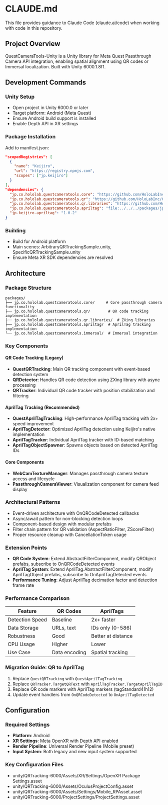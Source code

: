# CLAUDE.md

This file provides guidance to Claude Code (claude.ai/code) when working with code in this repository.

## Project Overview

QuestCameraTools-Unity is a Unity library for Meta Quest Passthrough Camera API integration, enabling spatial alignment using QR codes or Immersal localization. Built with Unity 6000.1.8f1.

## Development Commands

### Unity Setup
- Open project in Unity 6000.0 or later
- Target platform: Android (Meta Quest)
- Ensure Android build support is installed
- Enable Depth API in XR settings

### Package Installation
Add to manifest.json:
```json
"scopedRegistries": [
  {
    "name": "Keijiro",
    "url": "https://registry.npmjs.com",
    "scopes": ["jp.keijiro"]
  }
],
"dependencies": {
  "jp.co.hololab.questcameratools.core": "https://github.com/HoloLabInc/QuestCameraTools-Unity.git?path=packages/jp.co.hololab.questcameratools.core",
  "jp.co.hololab.questcameratools.qr": "https://github.com/HoloLabInc/QuestCameraTools-Unity.git?path=packages/jp.co.hololab.questcameratools.qr",
  "jp.co.hololab.questcameratools.qr.libraries": "https://github.com/HoloLabInc/QuestCameraTools-Unity.git?path=packages/jp.co.hololab.questcameratools.qr.libraries",
  "jp.co.hololab.questcameratools.apriltag": "file:../../../packages/jp.co.hololab.questcameratools.apriltag",
  "jp.keijiro.apriltag": "1.0.2"
}
```

### Building
- Build for Android platform
- Main scenes: ArbitraryQRTrackingSample.unity, SpecificQRTrackingSample.unity
- Ensure Meta XR SDK dependencies are resolved

## Architecture

### Package Structure
```
packages/
├── jp.co.hololab.questcameratools.core/     # Core passthrough camera functionality
├── jp.co.hololab.questcameratools.qr/        # QR code tracking implementation
├── jp.co.hololab.questcameratools.qr.libraries/  # ZXing libraries
├── jp.co.hololab.questcameratools.apriltag/  # AprilTag tracking implementation
└── jp.co.hololab.questcameratools.immersal/  # Immersal integration
```

### Key Components

#### QR Code Tracking (Legacy)
- **QuestQRTracking**: Main QR tracking component with event-based detection system
- **QRDetector**: Handles QR code detection using ZXing library with async processing
- **QRTracker**: Individual QR code tracker with position stabilization and filtering

#### AprilTag Tracking (Recommended)
- **QuestAprilTagTracking**: High-performance AprilTag tracking with 2x+ speed improvement
- **AprilTagDetector**: Optimized AprilTag detection using Keijiro's native implementation
- **AprilTagTracker**: Individual AprilTag tracker with ID-based matching
- **AprilTagObjectSpawner**: Spawns objects based on detected AprilTag IDs

#### Core Components
- **WebCamTextureManager**: Manages passthrough camera texture access and lifecycle
- **PassthroughCameraViewer**: Visualization component for camera feed display

### Architectural Patterns
- Event-driven architecture with OnQRCodeDetected callbacks
- Async/await pattern for non-blocking detection loops
- Component-based design with modular prefabs
- Filter chain pattern for QR validation (AspectRatioFilter, ZScoreFilter)
- Proper resource cleanup with CancellationToken usage

### Extension Points
- **QR Code System**: Extend AbstractFilterComponent, modify QRObject prefabs, subscribe to OnQRCodeDetected events
- **AprilTag System**: Extend AprilTag.AbstractFilterComponent, modify AprilTagObject prefabs, subscribe to OnAprilTagDetected events
- **Performance Tuning**: Adjust AprilTag decimation factor and detection frame rate

### Performance Comparison
| Feature | QR Codes | AprilTags |
|---------|----------|-----------|
| Detection Speed | Baseline | 2x+ faster |
| Data Storage | URLs, text | IDs only (0-586) |
| Robustness | Good | Better at distance |
| CPU Usage | Higher | Lower |
| Use Case | Data encoding | Spatial tracking |

### Migration Guide: QR to AprilTag
1. Replace `QuestQRTracking` with `QuestAprilTagTracking`
2. Replace `QRTracker.TargetQRText` with `AprilTagTracker.TargetAprilTagID`
3. Replace QR code markers with AprilTag markers (tagStandard41h12)
4. Update event handlers from `OnQRCodeDetected` to `OnAprilTagDetected`

## Configuration

### Required Settings
- **Platform**: Android
- **XR Settings**: Meta OpenXR with Depth API enabled
- **Render Pipeline**: Universal Render Pipeline (Mobile preset)
- **Input System**: Both legacy and new input system supported

### Key Configuration Files
- unity/QRTracking-6000/Assets/XR/Settings/OpenXR Package Settings.asset
- unity/QRTracking-6000/Assets/OculusProjectConfig.asset
- unity/QRTracking-6000/Assets/Settings/Mobile_RPAsset.asset
- unity/QRTracking-6000/ProjectSettings/ProjectSettings.asset